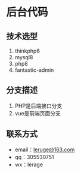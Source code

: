 # 后台代码

## 技术选型
1. thinkphp6
1. mysql8
1. php8
1. fantastic-admin

## 分支描述
1. PHP是后端接口分支
1. vue是前端页面分支

## 联系方式
- email：leruge@163.com
- qq：305530751
- wx：lerage
